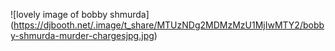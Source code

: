 ![lovely image of bobby shmurda] (https://djbooth.net/.image/t_share/MTUzNDg2MDMzMzU1MjIwMTY2/bobby-shmurda-murder-chargesjpg.jpg)
